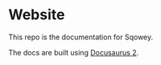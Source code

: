 # Website

This repo is the documentation for Sqowey.

The docs are built using [Docusaurus 2](https://docusaurus.io/).
